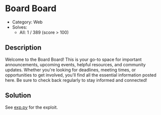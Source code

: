 # Board Board

- Category: Web
- Solves: 
  - All: 1 / 389 (score > 100)
## Description
Welcome to the Board Board!
  This is your go-to space for important announcements, upcoming events, helpful resources, and community updates. Whether you're looking for deadlines, meeting times, or opportunities to get involved, you'll find all the essential information posted here. Be sure to check back regularly to stay informed and connected!

## Solution

See [exp.py](exp.py) for the exploit.